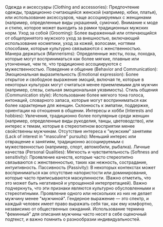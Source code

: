 Одежда и аксессуары (Clothing and accessories): Предпочтение одежды, традиционно считающейся женской (например, юбки, платья), или использование аксессуаров, чаще ассоциируемых с женщинами (например, определенные виды украшений, сумочки). Внимание к моде и стилю, которое может выходить за рамки традиционных мужских норм.
Уход за собой (Grooming): Более выраженный или отличающийся от общепринятого мужского уход за внешностью, включающий использование косметики, уход за кожей, волосами, ногтями способами, которые культурно связываются с женственностью.
Манера держаться (Mannerisms): Определенные жесты, позы, походка, которые могут восприниматься как более мягкие, плавные или утонченные, чем те, что традиционно ассоциируются с мужественностью.
Поведение и общение (Behavior and Communication):
Эмоциональная выразительность (Emotional expression): Более открытое и свободное выражение эмоций, включая те, которые в некоторых культурах могут считаться менее приемлемыми для мужчин (например, слезы, сильная эмоциональная уязвимость).
Стиль общения (Communication style): Использование более мягкого тона голоса, интонаций, словарного запаса, которые могут восприниматься как более характерные для женщин. Склонность к эмпатии, поддержке, ориентации на отношения в общении.
Интересы и хобби (Interests and hobbies): Увлечения, традиционно более популярные среди женщин (например, определенные виды рукоделия, танцы, цветоводство), или интерес к темам, которые в стереотипном восприятии менее свойственны мужчинам.
Отсутствие интереса к "мужским" занятиям (Lack of interest in "masculine" pursuits): Меньший интерес или отвращение к занятиям, традиционно ассоциируемым с мужественностью (например, спорт, автомобили, рыбалка).
Личные качества (Personal Qualities):
Мягкость и чувствительность (Softness and sensitivity): Проявление качеств, которые часто стереотипно связываются с женственностью, таких как нежность, сострадание, интуитивность.
Пассивность (Passivity): В некоторых контекстах может восприниматься как отсутствие напористости или доминирования, которые часто приписываются маскулинности. (Важно отметить, что это может быть негативной и упрощенной интерпретацией).
Важно подчеркнуть, что эти признаки являются культурно обусловленными и стереотипными. Проявление одного или нескольких из них не делает мужчину менее "мужчиной". Гендерное выражение — это спектр, и каждый человек имеет право выражать себя так, как ему комфортно, независимо от общественных ожиданий. Использование термина "феминный" для описания мужчины часто несет в себе оценочный подтекст, и важно помнить о разнообразии индивидуальностей.